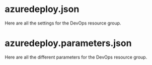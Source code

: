 # azuredeploy.json

Here are all the settings for the DevOps resource group.

# azuredeploy.parameters.json

Here are all the different parameters for the DevOps resource group.